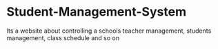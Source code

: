 # Student-Management-System
Its a website about controlling a schools teacher management, students management, class schedule and so on
